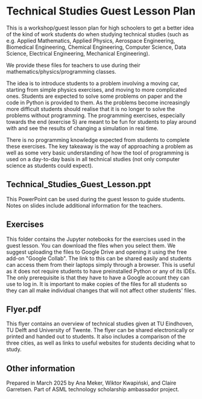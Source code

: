 # Technical Studies Guest Lesson Plan
This is a workshop/guest lesson plan for high schoolers to get a better idea of the kind of work students do when studying technical studies (such as e.g. Applied Mathematics, Applied Physics, Aerospace Engineering, Biomedical Engineering, Chemical Engineering, Computer Science, Data Science, Electrical Engineering, Mechanical Engineering).

We provide these files for teachers to use during their mathematics/physics/programming classes.

The idea is to introduce students to a problem involving a moving car, starting from simple physics exercises, and moving to more complicated ones. Students are expected to solve some problems on paper and the code in Python is provided to them. As the problems become increasingly more difficult students should realise that it is no longer to solve the problems without programming. The programming exercises, especially towards the end (exercise 5) are meant to be fun for students to play around with and see the results of changing a simulation in real time.

There is no programming knowledge expected from students to complete these exercises. The key takeaway is the way of approaching a problem as well as some very basic understanding of how the tool of programming is used on a day-to-day basis in all technical studies (not only computer science as students could expect).

## Technical_Studies_Guest_Lesson.ppt
This PowerPoint can be used during the guest lesson to guide students. Notes on slides include additional information for the teachers.

## Exercises
This folder contains the Jupyter notebooks for the exercises used in the guest lesson. You can download the files when you select them. We suggest uploading the files to Google Drive and opening it using the free add-on "Google Collab". The link to this can be shared easily and students can access them from their laptops simply through a browser. This is useful as it does not require students to have preinstalled Python or any of its IDEs. The only prerequisite is that they have to have a Google account they can use to log in. It is important to make copies of the files for all students so they can all make individual changes that will not affect other students' files.

## Flyer.pdf

This flyer contains an overview of technical studies given at TU Eindhoven, TU Delft and University of Twente. The flyer can be shared electronically or printed and handed out to students. It also includes a comparison of the three cities, as well as links to useful websites for students deciding what to study.


## Other information
Prepared in March 2025 by Ana Meker, Wiktor Kwapiński, and Claire Garretsen. Part of ASML technology scholarship ambassador project.
